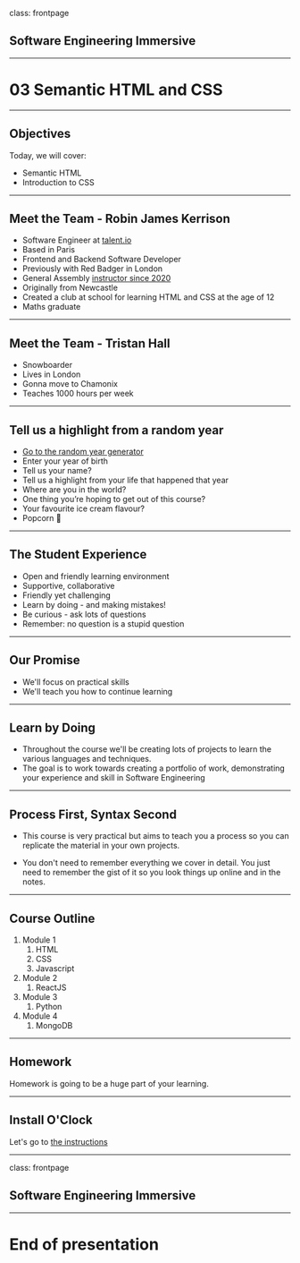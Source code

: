 class: frontpage

<div>
  <h2>Software Engineering Immersive</h2>
  <hr/>
  <h1>03 Semantic HTML and CSS</h1>
</div>

---

## Objectives

Today, we will cover:

- Semantic HTML
- Introduction to CSS

---

## Meet the Team - Robin James Kerrison

- Software Engineer at <a href="https://talent.io" class='external-link' target="_blank" rel="noreferrer">talent.io</a>
- Based in Paris
- Frontend and Backend Software Developer
- Previously with Red Badger in London
- General Assembly [instructor since 2020](https://generalassemb.ly/instructors/robin-james-kerrison/25076)
- Originally from Newcastle
- Created a club at school for learning HTML and CSS at the age of 12
- Maths graduate

---

## Meet the Team - Tristan Hall

- Snowboarder
- Lives in London
- Gonna move to Chamonix
- Teaches 1000 hours per week

---

## Tell us a highlight from a random year

- [Go to the random year generator](https://pataruco.github.io/ga-fewd-assets/random-year/index.html)
- Enter your year of birth
- Tell us your name?
- Tell us a highlight from your life that happened that year
- Where are you in the world?
- One thing you’re hoping to get out of this course?
- Your favourite ice cream flavour?
- Popcorn 🍿

---

## The Student Experience

- Open and friendly learning environment
- Supportive, collaborative
- Friendly yet challenging
- Learn by doing - and making mistakes!
- Be curious - ask lots of questions
- Remember: no question is a stupid question

---

## Our Promise

- We'll focus on practical skills
- We'll teach you how to continue learning

---

## Learn by Doing

- Throughout the course we'll be creating lots of projects to learn the various languages and techniques.
- The goal is to work towards creating a portfolio of work, demonstrating your experience and skill in Software Engineering

---

## Process First, Syntax Second

- This course is very practical but aims to teach you a process so you can replicate the material in your own projects.

- You don't need to remember everything we cover in detail. You just need to remember the gist of it so you look things up online and in the notes.

---

## Course Outline

1. Module 1
   1. HTML
   2. CSS
   3. Javascript
2. Module 2
   1. ReactJS
3. Module 3
   1. Python
4. Module 4
   1. MongoDB

---

## Homework

Homework is going to be a huge part of your learning.

---

## Install O'Clock

Let's go to [the instructions](https://git.generalassemb.ly/JackMay/LDN-CURRICULUM-2020/blob/master/w_01/install-fest/installfest.md)

---

class: frontpage

<div>
  <h2>Software Engineering Immersive</h2>
  <hr/>
  <h1>End of presentation</h1>
</div>
